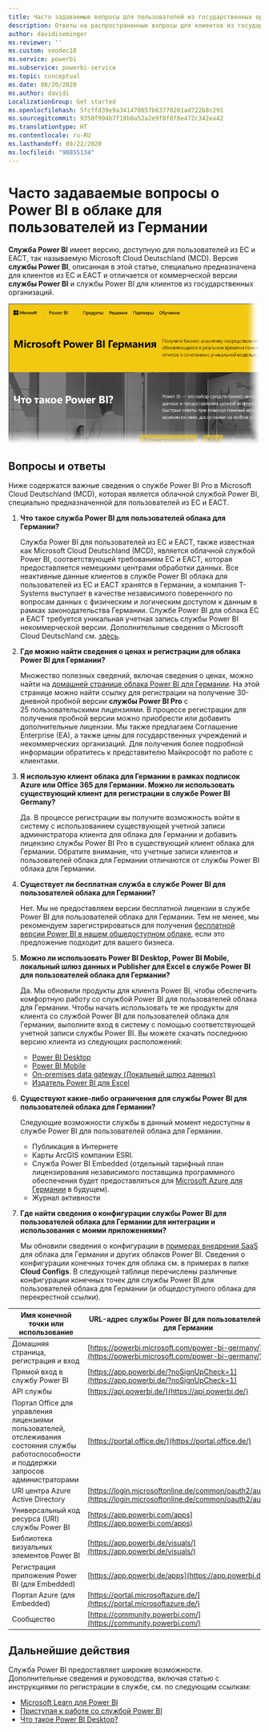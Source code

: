 ```yaml
---
title: Часто задаваемые вопросы для пользователей из государственных организаций Германии
description: Ответы на распространенные вопросы для клиентов из государственных организаций Германии про Power BI для государственных организаций Германии
author: davidiseminger
ms.reviewer: ''
ms.custom: seodec18
ms.service: powerbi
ms.subservice: powerbi-service
ms.topic: conceptual
ms.date: 08/20/2020
ms.author: davidi
LocalizationGroup: Get started
ms.openlocfilehash: 5fcffd39e9a341478657b63770201ad722b8c291
ms.sourcegitcommit: 9350f994b7f18b0a52a2e9f8f8f8e472c342ea42
ms.translationtype: HT
ms.contentlocale: ru-RU
ms.lasthandoff: 09/22/2020
ms.locfileid: "90855134"
---
```

# <a name="frequently-asked-questions-for-power-bi-for-germany-cloud-customers"></a>Часто задаваемые вопросы о Power BI в облаке для пользователей из Германии
**Служба Power BI** имеет версию, доступную для пользователей из ЕС и ЕАСТ, так называемую Microsoft Cloud Deutschland (MCD). Версия **службы Power BI**, описанная в этой статье, специально предназначена для клиентов из ЕС и ЕАСТ и отличается от коммерческой версии **службы Power BI** и службы Power BI для клиентов из государственных организаций.

![Снимок экрана: домашняя страница Microsoft Power BI в Германии](media/service-govde-faq/govde-faq_01.png)

## <a name="questions-and-answers"></a>Вопросы и ответы

Ниже содержатся важные сведения о службе Power BI Pro в Microsoft Cloud Deutschland (MCD), которая является облачной службой Power BI, специально предназначенной для пользователей из ЕС и ЕАСТ.

1. **Что такое служба Power BI для пользователей облака для Германии?**
   
   Служба Power BI для пользователей из ЕС и ЕАСТ, также известная как Microsoft Cloud Deutschland (MCD), является облачной службой Power BI, соответствующей требованиям ЕС и ЕАСТ, которая предоставляется немецкими центрами обработки данных. Все неактивные данные клиентов в службе Power BI облака для пользователей из ЕС и ЕАСТ хранятся в Германии, а компания T-Systems выступает в качестве независимого поверенного по вопросам данных с физическим и логическим доступом к данным в рамках законодательства Германии. Службе Power BI для облака ЕС и ЕАСТ требуется уникальная учетная запись службы Power BI некоммерческой версии. Дополнительные сведения о Microsoft Cloud Deutschland см. [здесь](https://www.microsoft.com/trustcenter/cloudservices/nationalcloud).
2. **Где можно найти сведения о ценах и регистрации для облака Power BI для Германии?**
   
   Множество полезных сведений, включая сведения о ценах, можно найти на [домашней странице облака Power BI для Германии](https://powerbi.microsoft.com/power-bi-germany/). На этой странице можно найти ссылку для регистрации на получение 30-дневной пробной версии **службы Power BI Pro** с 25 пользовательскими лицензиями. В процессе регистрации для получения пробной версии можно приобрести или добавить дополнительные лицензии. Мы также предлагаем Соглашение Enterprise (EA), а также цены для государственных учреждений и некоммерческих организаций. Для получения более подробной информации обратитесь к представителю Майкрософт по работе с клиентами.
3. **Я использую клиент облака для Германии в рамках подписок Azure или Office 365 для Германии. Можно ли использовать существующий клиент для регистрации в службе Power BI Germany?**
   
   Да. В процессе регистрации вы получите возможность войти в систему с использованием существующей учетной записи администратора клиента для облака для Германии и добавить лицензию службы Power BI Prо в существующий клиент облака для Германии. Обратите внимание, что учетные записи клиентов и пользователей облака для Германии отличаются от службы Power BI облака для Германии.
4. **Существует ли бесплатная служба в службе Power BI для пользователей облака для Германии?**
   
   Нет. Мы не предоставляем версии бесплатной лицензии в службе Power BI для пользователей облака для Германии. Тем не менее, мы рекомендуем зарегистрироваться для получения [бесплатной версии Power BI в нашем общедоступном облаке](https://powerbi.microsoft.com/get-started/), если это предложение подходит для вашего бизнеса.
5. **Можно ли использовать Power BI Desktop, Power BI Mobile, локальный шлюз данных и Publisher для Excel в службе Power BI для пользователей облака для Германии?**
   
   Да. Мы обновили продукты для клиента Power BI, чтобы обеспечить комфортную работу со службой Power BI для пользователей облака для Германии. Чтобы начать использовать те же продукты для клиента со службой Power BI для пользователей облака для Германии, выполните вход в систему с помощью соответствующей учетной записи службы Power BI. Вы можете скачать последнюю версию клиента из следующих расположений:
   
   * [Power BI Desktop](https://powerbi.microsoft.com/desktop/)
   * [Power BI Mobile](https://powerbi.microsoft.com/mobile/)
   * [On-premises data gateway (Локальный шлюз данных)](https://powerbi.microsoft.com/gateway/)
   * [Издатель Power BI для Excel](https://powerbi.microsoft.com/excel-dashboard-publisher/)
6. **Существуют какие-либо ограничения для службы Power BI для пользователей облака для Германии?**
   
   Следующие возможности службы в данный момент недоступны в службе Power BI для пользователей облака для Германии.
   
   * Публикация в Интернете
   * Карты ArcGIS компании ESRI.
   * Служба Power BI Embedded (отдельный тарифный план лицензирования независимого поставщика программного обеспечения будет предоставляться для [Microsoft Azure для Германии](https://azure.microsoft.com/overview/clouds/germany/) в будущем).
   * Журнал активности

7. **Где найти сведения о конфигурации службы Power BI для пользователей облака для Германии для интеграции и использования с моими приложениями?**
   
   Мы обновили сведения о конфигурации в [примерах внедрения SaaS](https://github.com/Microsoft/PowerBI-Developer-Samples) для облака для Германии и других облаков Power BI. Сведения о конфигурации конечных точек для облака см. в примерах в папке **Cloud Configs**. В следующей таблице перечислены различные конфигурации конечных точек для службы Power BI для пользователей облака для Германии (и общедоступного облака для перекрестной ссылки).

| **Имя конечной точки или использование** | **URL-адрес службы Power BI для пользователей облака для Германии** | **Эквивалент URL-адреса в общедоступном облаке (для перекрестной ссылки)** |
| --- | --- | --- |
| Домашняя страница, регистрация и вход |[https://powerbi.microsoft.com/power-bi-germany/](https://powerbi.microsoft.com/power-bi-germany/) |[https://powerbi.microsoft.com/](https://powerbi.microsoft.com/) |
| Прямой вход в службу Power BI |[https://app.powerbi.de/?noSignUpCheck=1](https://app.powerbi.de/?noSignUpCheck=1) |[https://app.powerbi.com/?noSignUpCheck=1](https://app.powerbi.com/?noSignUpCheck=1) |
| API службы |[https://api.powerbi.de/](https://api.powerbi.de/) |[https://api.powerbi.com/](https://api.powerbi.com/) |
| Портал Office для управления лицензиями пользователей, отслеживания состояния службы работоспособности и поддержки запросов администраторами |[https://portal.office.de/](https://portal.office.de/) |[https://portal.office.com/](https://portal.office.com/) |
| URI центра Azure Active Directory |[https://login.microsoftonline.de/common/oauth2/authorize/](https://login.microsoftonline.de/common/oauth2/authorize/) |[https://login.microsoftonline.com/common/oauth2/authorize/](https://login.microsoftonline.com/common/oauth2/authorize/) |
| Универсальный код ресурса (URI) службы Power BI |[https://app.powerbi.com/apps](https://app.powerbi.com/apps) | |
| Библиотека визуальных элементов Power BI |[https://app.powerbi.de/visuals/](https://app.powerbi.de/visuals/) |[https://app.powerbi.com/visuals/](https://app.powerbi.com/visuals/) |
| Регистрация приложения Power BI (для Embedded) |[https://app.powerbi.de/apps](https://app.powerbi.de/apps) |[https://app.powerbi.com/apps](https://app.powerbi.com/apps) |
| Портал Azure (для Embedded) |[https://portal.microsoftazure.de/](https://portal.microsoftazure.de/) |[https://portal.azure.com/](https://portal.azure.com/) |
| Сообщество |[https://community.powerbi.com/](https://community.powerbi.com/) |[https://community.powerbi.com/](https://community.powerbi.com/) |

## <a name="next-steps"></a>Дальнейшие действия
Служба Power BI предоставляет широкие возможности. Дополнительные сведения и руководства, включая статью с инструкциями по регистрации в службе, см. по следующим ссылкам:

* [Microsoft Learn для Power BI](/learn/powerplatform/power-bi?WT.mc_id=powerbi_landingpage-docs-link)
* [Приступая к работе со службой Power BI](../fundamentals/service-get-started.md)
* [Что такое Power BI Desktop?](../fundamentals/desktop-what-is-desktop.md)